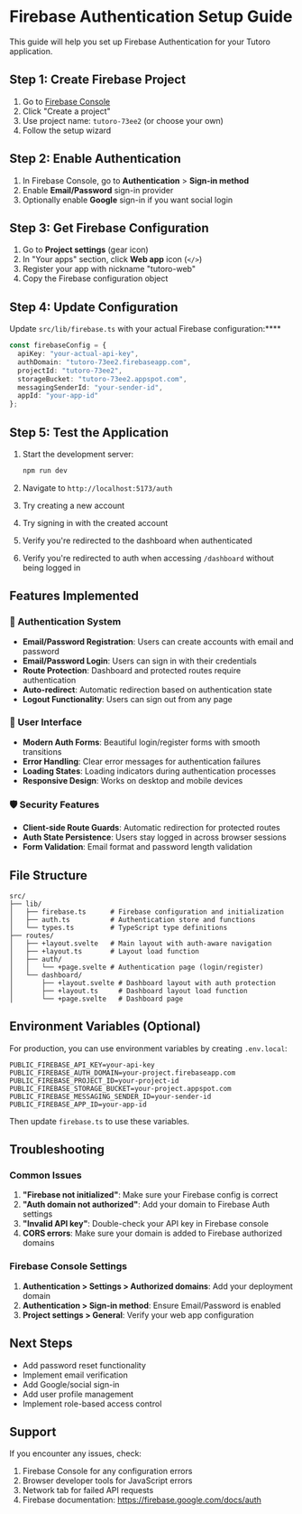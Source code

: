 # Firebase Authentication Setup Guide

This guide will help you set up Firebase Authentication for your Tutoro application.

## Step 1: Create Firebase Project

1. Go to [Firebase Console](https://console.firebase.google.com/)
2. Click "Create a project"
3. Use project name: `tutoro-73ee2` (or choose your own)
4. Follow the setup wizard

## Step 2: Enable Authentication

1. In Firebase Console, go to **Authentication** > **Sign-in method**
2. Enable **Email/Password** sign-in provider
3. Optionally enable **Google** sign-in if you want social login

## Step 3: Get Firebase Configuration

1. Go to **Project settings** (gear icon)
2. In "Your apps" section, click **Web app** icon (`</>`)
3. Register your app with nickname "tutoro-web"
4. Copy the Firebase configuration object

## Step 4: Update Configuration

Update `src/lib/firebase.ts` with your actual Firebase configuration:****

```typescript
const firebaseConfig = {
  apiKey: "your-actual-api-key",
  authDomain: "tutoro-73ee2.firebaseapp.com",
  projectId: "tutoro-73ee2",
  storageBucket: "tutoro-73ee2.appspot.com",
  messagingSenderId: "your-sender-id",
  appId: "your-app-id"
};
```

## Step 5: Test the Application

1. Start the development server:
   ```bash
   npm run dev
   ```

2. Navigate to `http://localhost:5173/auth`
3. Try creating a new account
4. Try signing in with the created account
5. Verify you're redirected to the dashboard when authenticated
6. Verify you're redirected to auth when accessing `/dashboard` without being logged in

## Features Implemented

### 🔐 Authentication System
- **Email/Password Registration**: Users can create accounts with email and password
- **Email/Password Login**: Users can sign in with their credentials
- **Route Protection**: Dashboard and protected routes require authentication
- **Auto-redirect**: Automatic redirection based on authentication state
- **Logout Functionality**: Users can sign out from any page

### 🎨 User Interface
- **Modern Auth Forms**: Beautiful login/register forms with smooth transitions
- **Error Handling**: Clear error messages for authentication failures
- **Loading States**: Loading indicators during authentication processes
- **Responsive Design**: Works on desktop and mobile devices

### 🛡️ Security Features
- **Client-side Route Guards**: Automatic redirection for protected routes
- **Auth State Persistence**: Users stay logged in across browser sessions
- **Form Validation**: Email format and password length validation

## File Structure

```
src/
├── lib/
│   ├── firebase.ts      # Firebase configuration and initialization
│   ├── auth.ts          # Authentication store and functions
│   └── types.ts         # TypeScript type definitions
├── routes/
│   ├── +layout.svelte   # Main layout with auth-aware navigation
│   ├── +layout.ts       # Layout load function
│   ├── auth/
│   │   └── +page.svelte # Authentication page (login/register)
│   └── dashboard/
│       ├── +layout.svelte # Dashboard layout with auth protection
│       ├── +layout.ts     # Dashboard layout load function
│       └── +page.svelte   # Dashboard page
```

## Environment Variables (Optional)

For production, you can use environment variables by creating `.env.local`:

```env
PUBLIC_FIREBASE_API_KEY=your-api-key
PUBLIC_FIREBASE_AUTH_DOMAIN=your-project.firebaseapp.com
PUBLIC_FIREBASE_PROJECT_ID=your-project-id
PUBLIC_FIREBASE_STORAGE_BUCKET=your-project.appspot.com
PUBLIC_FIREBASE_MESSAGING_SENDER_ID=your-sender-id
PUBLIC_FIREBASE_APP_ID=your-app-id
```

Then update `firebase.ts` to use these variables.

## Troubleshooting

### Common Issues

1. **"Firebase not initialized"**: Make sure your Firebase config is correct
2. **"Auth domain not authorized"**: Add your domain to Firebase Auth settings
3. **"Invalid API key"**: Double-check your API key in Firebase console
4. **CORS errors**: Make sure your domain is added to Firebase authorized domains

### Firebase Console Settings

1. **Authentication > Settings > Authorized domains**: Add your deployment domain
2. **Authentication > Sign-in method**: Ensure Email/Password is enabled
3. **Project settings > General**: Verify your web app configuration

## Next Steps

- Add password reset functionality
- Implement email verification
- Add Google/social sign-in
- Add user profile management
- Implement role-based access control

## Support

If you encounter any issues, check:
1. Firebase Console for any configuration errors
2. Browser developer tools for JavaScript errors
3. Network tab for failed API requests
4. Firebase documentation: https://firebase.google.com/docs/auth
